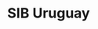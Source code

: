 ---
layout: home
klass: home
title: SIB Uruguay
description: Biodiversity Information System of Uruguay
background: https://upload.wikimedia.org/wikipedia/commons/thumb/e/ea/Tucu_tucu_%28Ctenomys_pearsoni%29%2C_Uruguay%2C_2022.jpg/1280px-Tucu_tucu_%28Ctenomys_pearsoni%29%2C_Uruguay%2C_2022.jpg
imageLicense: |
  CC BY 4.0 - <em>Ctenomys pearsoni</em> (Tucu Tucu). By Enrique González, Museo Nacional de Historia Natural de Uruguay. 2022. Via Wikimedia Commons
lang-ref: home
height: 80vh
cta:
  - text: Data from Uruguay
    href: /en/occurrence/search/?view=MAP
    isPrimary: true
  - text: About us
    href: /en/about
permalink: /en
composition:
  - type: heroImage
  - data: en.sections.stats
    type: stats
  - data: en.sections.welcome
    type: split
  - type: en.sections.checklist
    data: features
  - type: latestPosts
    data: we_do_not_want_any_header
---